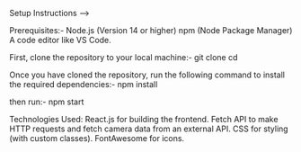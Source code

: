 Setup Instructions -->

Prerequisites:-
Node.js (Version 14 or higher)
npm (Node Package Manager)
A code editor like VS Code.

First, clone the repository to your local machine:- 
git clone <your-repository-url>
cd <your-repository-folder>

Once you have cloned the repository, run the following command to install the required dependencies:-
npm install

then run:-
npm start

Technologies Used:
React.js for building the frontend.
Fetch API to make HTTP requests and fetch camera data from an external API.
CSS for styling (with custom classes).
FontAwesome for icons.


